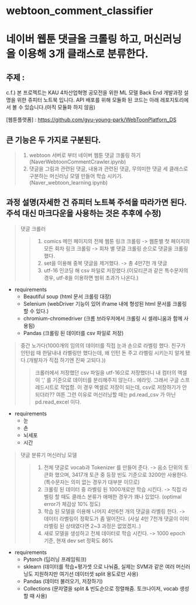 # webtoon_comment_classifier
네이버 웹툰 댓글을 크롤링 하고, 머신러닝을 이용해 3개 클래스로 분류한다.
=

주제 : 
-
c.f.) 본 프로젝트는 KAU 4차산업혁명 공모전을 위한 ML 모델 Back End 개발과정 설명을 위한 쥬피터 노트북 입니다.
API 배포를 위해 모듈화 된 코드는 아래 레포지토리에서 볼 수 있습니다.(아직 모듈화 하지 않음)

[웹툰플랫폼] : https://github.com/gyu-young-park/WebToonPlatforn_DS

큰 기능은 두 가지로 구분된다.
-
>1. webtoon 서버로 부터 네이버 웹툰 댓글 크롤링 하기(NaverWebtoonCommentCrawler.ipynb)
>2. 댓글을 그림과 관련된 댓글, 내용과 관련된 댓글, 무의미한 댓글 세 클래스로 구분하는 머신러닝 모델 만들어 학습 시키기.(Naver_webtoon_learning.ipynb)

과정 설명(자세한 건 쥬피터 노트북 주석을 따라가면 된다. 주석 대신 마크다운을 사용하는 것은 추후에 수정)
-

>댓글 크롤러
>>1. comics 메인 페이지의 전체 웹툰 링크 크롤링 -> 웹툰별 첫 페이지의 모든 회차 링크 크롤링 -> 회차 별 댓글 크롤링 순으로 댓글을 크롤링 했다.
>>2. set을 이용해 중복 댓글을 제거했다. -> 총 4만7천 개 댓글
>>3. utf-16 인코딩 해 csv 파일로 저장했다.(이모티콘과 같은 특수문자의 경우, utf-8을 이용하면 범위 초과가 나온다.)

- requirements
  - Beautiful soup (html 문서 크롤링 대장)
  - Selenium (webDriver 기능이 있어 iframe 내에 형성된 html 문서를 크롤링 할 수 있다.)
  - chromium-chromedriver (크롬 브라우저에서 크롤링 시 셀레니움과 함께 사용됨)
  - Pandas (크롤링 된 데이터를 csv 파일로 저장)

>중간 노가다(1000개의 임의의 데이터를 직접 눈과 손으로 라벨링 했다. 친구가 인턴쉽 때 한달내내 라벨링만 했다는데, 왜 인턴 돈 주고 라벨링 시키는지 알게 됐다.(개발자가 직접 하기엔 진짜 고되다.))
>>크롤러에서 저장했던 csv 파일을 utf-16으로 저장했더니 내 컴터의 엑셀이 ',' 를 기준으로 데이터를 분리해주지 않는다.. 에라잇. 그래서 구글 스프레드시트로 작업함. 이 경우 엑셀로 저장이 되는데, csv로 저장하기가 안 되더라??
>>여튼 그런 이유로 머신러닝할 때는 pd.read_csv 가 아닌 pd.read_excel 이다.
- requirements
  - 눈
  - 손
  - 뇌세포
  - 시간

>댓글 분류기 머신러닝 모델
>>1. 전체 댓글로 vocab과 Tokenizer 를 만들어 준다. -> 음소 단위의 토큰화 했으며, 3417개 토큰 중 등장 빈도 기준으로 3200만 사용한다. (특수문자는 의미 없는 경우가 대부분 이므로)
>>2. 크롤링 된 데이터 중 라벨링 된 1000개로만 학습 시킨다. -> 직접 라벨링 할 때도 클래스 분류가 애매한 경우가 꽤나 있었다. (optimal error가 체감상 10% 정도)
>>3. 학습 된 모델을 이용해 나머지 4만6천 개의 댓글을 라벨링 한다. -> 데이터 라벨링이 정확도가 좀 떨어진다. (사실 4만 7천개 댓글이 이미 라벨링 된 상태였다면 2~3 과정은 없었겠지..)
>>4. 새로 모델을 생성하고 전체 데이터로 학습 시킨다. -> 1000 epoch 기준, 현재 dev set 정확도 86% 

- requirements
  - Pytorch (딥러닝 프레임워크)
  - sklearn (데이터를 학습+평가셋 으로 나눠줌, 실제는 SVM과 같은 여러 머신러닝도 지원하지만 여기선 데이터셋 split 용도로만 사용)
  - Pandas (데이터 불러오기, 저장하기)
  - Collections (문자열을 split & 빈도순으로 정렬해줌. 토크나이저, vocab 생성할 때 사용)
